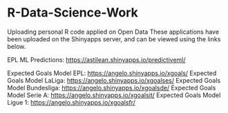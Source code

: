 # R-Data-Science-Work
Uploading personal R code applied on Open Data
These applications have been uploaded on the Shinyapps server, and can be viewed using the links below.

EPL ML Predictions: https://astilean.shinyapps.io/predictiveml/

Expected Goals Model EPL: https://angelo.shinyapps.io/xgoals/
Expected Goals Model LaLiga: https://angelo.shinyapps.io/xgoalses/
Expected Goals Model Bundesliga: https://angelo.shinyapps.io/xgoalsde/
Expected Goals Model Serie A: https://angelo.shinyapps.io/xgoalsit/
Expected Goals Model Ligue 1: https://angelo.shinyapps.io/xgoalsfr/
